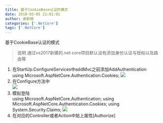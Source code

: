```yaml
---
title: 基于CookieBase认证的模式
date: 2018-03-05 21:01:01
author: 谢新根
categories: ['.NetCore']
tags: ['.NetCore']
---
```


基于CookieBase认证的模式
<!-- more -->

>说明 通过vs2017新建的.net core项目默认没有添加身份认证与授权以及路由等  
1. 在StartUp.ConfigureServices中addMvc之前添加AddAuthentication  
using Microsoft.AspNetCore.Authentication.Cookies;
![](/images/assets/dotnetcore/core/02/0101.png)
2. 在Configure方法中  
![](/images/assets/dotnetcore/core/02/0201.png)
3. 模拟登陆  
using Microsoft.AspNetCore.Authentication;
using Microsoft.AspNetCore.Authentication.Cookies;
using System.Security.Claims;
![](/images/assets/dotnetcore/core/02/0301.png)
4. 在对应的Controller或者Action中贴上属性[Authorize]  